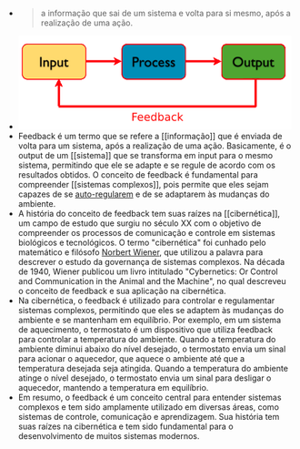 ---
---

- > a informação que sai de um sistema e volta para si mesmo, após a realização de uma ação.
- ![feedback (1).png](../assets/feedback_(1)_1671893536721_0.png)
- Feedback é um termo que se refere a [[informação]] que é enviada de volta para um sistema, após a realização de uma ação. Basicamente, é o output de um [[sistema]] que se transforma em input para o mesmo sistema, permitindo que ele se adapte e se regule de acordo com os resultados obtidos. O conceito de feedback é fundamental para compreender [[sistemas complexos]], pois permite que eles sejam capazes de se [auto-regularem]([[Auto-organização]]) e de se adaptarem às mudanças do ambiente.
- A história do conceito de feedback tem suas raízes na [[cibernética]], um campo de estudo que surgiu no século XX com o objetivo de compreender os processos de comunicação e controle em sistemas biológicos e tecnológicos. O termo "cibernética" foi cunhado pelo matemático e filósofo [Norbert Wiener](https://pt.wikipedia.org/wiki/Norbert_Wiener), que utilizou a palavra para descrever o estudo da governança de sistemas complexos. Na década de 1940, Wiener publicou um livro intitulado "Cybernetics: Or Control and Communication in the Animal and the Machine", no qual descreveu o conceito de feedback e sua aplicação na cibernética.
- Na cibernética, o feedback é utilizado para controlar e regulamentar sistemas complexos, permitindo que eles se adaptem às mudanças do ambiente e se mantenham em equilíbrio. Por exemplo, em um sistema de aquecimento, o termostato é um dispositivo que utiliza feedback para controlar a temperatura do ambiente. Quando a temperatura do ambiente diminui abaixo do nível desejado, o termostato envia um sinal para acionar o aquecedor, que aquece o ambiente até que a temperatura desejada seja atingida. Quando a temperatura do ambiente atinge o nível desejado, o termostato envia um sinal para desligar o aquecedor, mantendo a temperatura em equilíbrio.
- Em resumo, o feedback é um conceito central para entender sistemas complexos e tem sido amplamente utilizado em diversas áreas, como sistemas de controle, comunicação e aprendizagem. Sua história tem suas raízes na cibernética e tem sido fundamental para o desenvolvimento de muitos sistemas modernos.